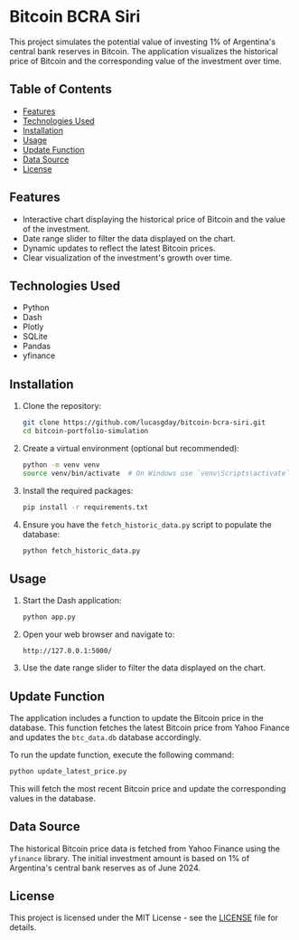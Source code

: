# Bitcoin BCRA Siri

This project simulates the potential value of investing 1% of Argentina's central bank reserves in Bitcoin. The application visualizes the historical price of Bitcoin and the corresponding value of the investment over time.

## Table of Contents

- [Features](#features)
- [Technologies Used](#technologies-used)
- [Installation](#installation)
- [Usage](#usage)
- [Update Function](#update-function)
- [Data Source](#data-source)
- [License](#license)

## Features

- Interactive chart displaying the historical price of Bitcoin and the value of the investment.
- Date range slider to filter the data displayed on the chart.
- Dynamic updates to reflect the latest Bitcoin prices.
- Clear visualization of the investment's growth over time.

## Technologies Used

- Python
- Dash
- Plotly
- SQLite
- Pandas
- yfinance

## Installation

1. Clone the repository:
   ```bash
   git clone https://github.com/lucasgday/bitcoin-bcra-siri.git
   cd bitcoin-portfolio-simulation
   ```

2. Create a virtual environment (optional but recommended):
   ```bash
   python -m venv venv
   source venv/bin/activate  # On Windows use `venv\Scripts\activate`
   ```

3. Install the required packages:
   ```bash
   pip install -r requirements.txt
   ```

4. Ensure you have the `fetch_historic_data.py` script to populate the database:
   ```bash
   python fetch_historic_data.py
   ```

## Usage

1. Start the Dash application:
   ```bash
   python app.py
   ```

2. Open your web browser and navigate to:
   ```
   http://127.0.0.1:5000/
   ```

3. Use the date range slider to filter the data displayed on the chart.

## Update Function

The application includes a function to update the Bitcoin price in the database. This function fetches the latest Bitcoin price from Yahoo Finance and updates the `btc_data.db` database accordingly.

To run the update function, execute the following command:
```bash
python update_latest_price.py
```

This will fetch the most recent Bitcoin price and update the corresponding values in the database.

## Data Source

The historical Bitcoin price data is fetched from Yahoo Finance using the `yfinance` library. The initial investment amount is based on 1% of Argentina's central bank reserves as of June 2024.

## License

This project is licensed under the MIT License - see the [LICENSE](LICENSE) file for details.
